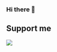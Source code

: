 ### Hi there 👋


## Support me

<a href="https://coffeebede.ir/buycoffee/mmd_lk"><img class="img-fluid" src="https://coffeebede.ir/DashboardTemplateV2/app-assets/images/banner/default-yellow.svg" /></a>

